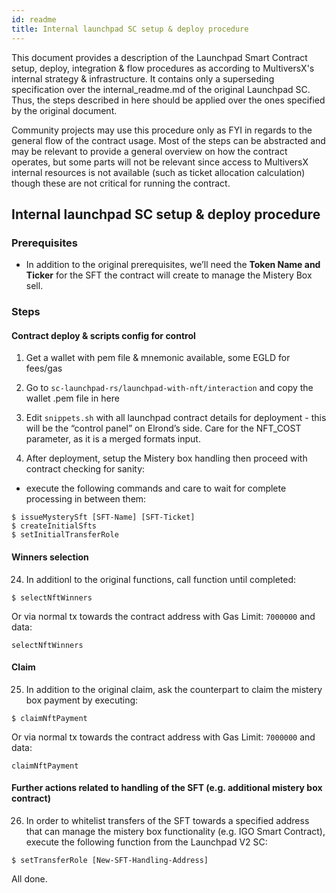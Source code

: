 ```yaml
---
id: readme
title: Internal launchpad SC setup & deploy procedure
---
```


This document provides a description of the Launchpad Smart Contract setup, deploy, integration & flow procedures as according to MultiversX's internal strategy & infrastructure.
It contains only a superseding specification over the internal_readme.md of the original Launchpad SC. Thus, the steps described in here should be applied over the ones specified by the original document.

Community projects may use this procedure only as FYI in regards to the general flow of the contract usage. Most of the steps can be abstracted and may be relevant to provide a general overview on how the contract operates, but some parts will not be relevant since access to MultiversX internal resources is not available (such as ticket allocation calculation) though these are not critical for running the contract.

## Internal launchpad SC setup & deploy procedure

### Prerequisites

- In addition to the original prerequisites, we’ll need the **Token Name and Ticker** for the SFT the contract will create to manage the Mistery Box sell.

### Steps

#### Contract deploy & scripts config for control

1. Get a wallet with pem file & mnemonic available, some EGLD for fees/gas

2. Go to `sc-launchpad-rs/launchpad-with-nft/interaction` and copy the wallet .pem file in here

3. Edit `snippets.sh` with all launchpad contract details for deployment - this will be the “control panel” on Elrond’s side. Care for the NFT_COST parameter, as it is a merged formats input.

8. After deployment, setup the Mistery box handling then proceed with contract checking for sanity:

 - execute the following commands and care to wait for complete processing in between them:
 ```
$ issueMysterySft [SFT-Name] [SFT-Ticket]
$ createInitialSfts
$ setInitialTransferRole
 ```

#### Winners selection

24. In additionl to the original functions, call function until completed:
```
$ selectNftWinners
```
Or via normal tx towards the contract address with Gas Limit: `7000000` and data:
```
selectNftWinners
```

#### Claim

25. In addition to the original claim, ask the counterpart to claim the mistery box payment by executing:
```
$ claimNftPayment
```
Or via normal tx towards the contract address with Gas Limit: `7000000` and data:
```
claimNftPayment
```

#### Further actions related to handling of the SFT (e.g. additional mistery box contract)

26. In order to whitelist transfers of the SFT towards a specified address that can manage the mistery box functionality (e.g. IGO Smart Contract), execute the following function from the Launchpad V2 SC:
```
$ setTransferRole [New-SFT-Handling-Address]
```


All done.
